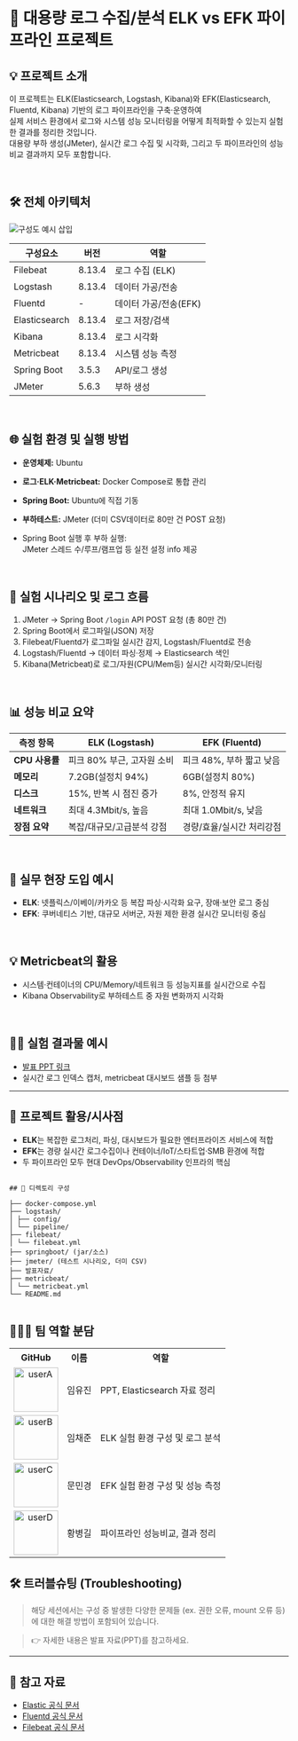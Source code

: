 # 🚀 대용량 로그 수집/분석 ELK vs EFK 파이프라인 프로젝트

## 💡 프로젝트 소개

이 프로젝트는 ELK(Elasticsearch, Logstash, Kibana)와 EFK(Elasticsearch, Fluentd, Kibana) 기반의 로그 파이프라인을 구축·운영하여  
실제 서비스 환경에서 로그와 시스템 성능 모니터링을 어떻게 최적화할 수 있는지 실험한 결과를 정리한 것입니다.  
대용량 부하 생성(JMeter), 실시간 로그 수집 및 시각화, 그리고 두 파이프라인의 성능 비교 결과까지 모두 포함합니다.

<br/>

## 🛠️ 전체 아키텍처

![구성도 예시 삽입](your-architecture-diagram-url.png)

| 구성요소      | 버전      | 역할                |
|---------------|-----------|---------------------|
| Filebeat      | 8.13.4    | 로그 수집 (ELK)     |
| Logstash      | 8.13.4    | 데이터 가공/전송    |
| Fluentd       | -         | 데이터 가공/전송(EFK) |
| Elasticsearch | 8.13.4    | 로그 저장/검색      |
| Kibana        | 8.13.4    | 로그 시각화         |
| Metricbeat    | 8.13.4    | 시스템 성능 측정    |
| Spring Boot   | 3.5.3     | API/로그 생성       |
| JMeter        | 5.6.3     | 부하 생성           |

<br/>

## 🌐 실험 환경 및 실행 방법

- **운영체제:** Ubuntu
- **로그·ELK·Metricbeat:** Docker Compose로 통합 관리
- **Spring Boot:** Ubuntu에 직접 기동  
- **부하테스트:** JMeter (더미 CSV데이터로 80만 건 POST 요청)


- Spring Boot 실행 후 부하 실행:  
  JMeter 스레드 수/루프/램프업 등 실전 설정 info 제공

<br/>

## 🔎 실험 시나리오 및 로그 흐름

1. JMeter → Spring Boot `/login` API POST 요청 (총 80만 건)
2. Spring Boot에서 로그파일(JSON) 저장
3. Filebeat/Fluentd가 로그파일 실시간 감지, Logstash/Fluentd로 전송
4. Logstash/Fluentd → 데이터 파싱·정제 → Elasticsearch 색인
5. Kibana(Metricbeat)로 로그/자원(CPU/Mem등) 실시간 시각화/모니터링

<br/>

## 📊 성능 비교 요약

| 측정 항목     | ELK (Logstash)          | EFK (Fluentd)         |
|---------------|------------------------|-----------------------|
| **CPU 사용률** | 피크 80% 부근, 고자원 소비 | 피크 48%, 부하 짧고 낮음 |
| **메모리**     | 7.2GB(설정치 94%)       | 6GB(설정치 80%)       |
| **디스크**     | 15%, 반복 시 점진 증가   | 8%, 안정적 유지        |
| **네트워크**   | 최대 4.3Mbit/s, 높음    | 최대 1.0Mbit/s, 낮음   |
| **장점 요약**  | 복잡/대규모/고급분석 강점 | 경량/효율/실시간 처리강점 |

<br/>

## 💬 실무 현장 도입 예시

- **ELK**: 넷플릭스/이베이/카카오 등 복잡 파싱·시각화 요구, 장애·보안 로그 중심  
- **EFK**: 쿠버네티스 기반, 대규모 서버군, 자원 제한 환경 실시간 모니터링 중심

<br/>

## 💡 Metricbeat의 활용

- 시스템·컨테이너의 CPU/Memory/네트워크 등 성능지표를 실시간으로 수집  
- Kibana Observability로 부하테스트 중 자원 변화까지 시각화

<br/>

## 🧑‍💻 실험 결과물 예시

- [발표 PPT 링크](your-ppt-link.pdf)  
- 실시간 로그 인덱스 캡처, metricbeat 대시보드 샘플 등 첨부

---

## 📝 프로젝트 활용/시사점

- **ELK**는 복잡한 로그처리, 파싱, 대시보드가 필요한 엔터프라이즈 서비스에 적합
- **EFK**는 경량 실시간 로그수집이나 컨테이너/IoT/스타트업·SMB 환경에 적합
- 두 파이프라인 모두 현대 DevOps/Observability 인프라의 핵심

```

## 📂 디렉토리 구성

├── docker-compose.yml
├── logstash/
│ ├── config/
│ └── pipeline/
├── filebeat/
│ └── filebeat.yml
├── springboot/ (jar/소스)
├── jmeter/ (테스트 시나리오, 더미 CSV)
├── 발표자료/
├── metricbeat/
│ └── metricbeat.yml
└── README.md


```

## 👨‍👩‍👧 팀 역할 분담

<table>
  <tr>
    <th>GitHub</th>
    <th>이름</th>
    <th>역할</th>
  </tr>
  <tr>
    <td align="center">
      <a href="https://github.com/userA">
        <img src="https://github.com/userA.png" width="80" height="80" alt="userA"/>
      </a>
    </td>
    <td align="center">임유진</td>
    <td>PPT, Elasticsearch 자료 정리</td>
  </tr>
  <tr>
    <td align="center">
      <a href="https://github.com/userB">
        <img src="https://github.com/userB.png" width="80" height="80" alt="userB"/>
      </a>
    </td>
    <td align="center">임채준</td>
    <td>ELK 실험 환경 구성 및 로그 분석</td>
  </tr>
  <tr>
    <td align="center">
      <a href="https://github.com/userC">
        <img src="https://github.com/userC.png" width="80" height="80" alt="userC"/>
      </a>
    </td>
    <td align="center">문민경</td>
    <td>EFK 실험 환경 구성 및 성능 측정</td>
  </tr>
  <tr>
    <td align="center">
      <a href="https://github.com/userD">
        <img src="https://github.com/userD.png" width="80" height="80" alt="userD"/>
      </a>
    </td>
    <td align="center">황병길</td>
    <td>파이프라인 성능비교, 결과 정리</td>
  </tr>
</table>


## 🛠 트러블슈팅 (Troubleshooting)

> 해당 세션에서는 구성 중 발생한 다양한 문제들 (ex. 권한 오류, mount 오류 등)에 대한 해결 방법이 포함되어 있습니다.

> 👉 자세한 내용은 발표 자료(PPT)를 참고하세요.

---

## 📎 참고 자료

- [Elastic 공식 문서](https://www.elastic.co/guide/index.html)
- [Fluentd 공식 문서](https://docs.fluentd.org/)
- [Filebeat 공식 문서](https://www.elastic.co/beats/filebeat)



